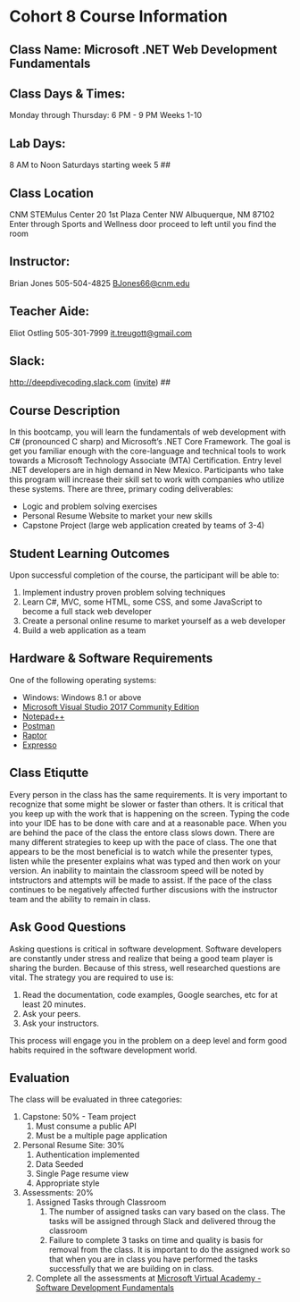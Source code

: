 # Cohort 8 Course Information #

## Class Name:	Microsoft .NET Web Development Fundamentals ##
## Class Days & Times:  ##  
Monday through Thursday: 6 PM - 9 PM Weeks 1-10 
## Lab Days: ##
8 AM to Noon Saturdays starting week 5 ## 
## Class Location ##
CNM STEMulus Center
20 1st Plaza Center NW
Albuquerque, NM 87102 
Enter through Sports and Wellness door proceed to left until you find the room
## Instructor: ##	
Brian Jones 505-504-4825 BJones66@cnm.edu 
## Teacher Aide: ## 
Eliot Ostling 505-301-7999 it.treugott@gmail.com
## Slack: ## 
http://deepdivecoding.slack.com ([invite]( https://join.slack.com/t/deepdivecoding/shared_invite/enQtNDM5NTk0OTI5NzgwLTU2M2JmNTczMDY3NjY2OWQwNWUyNjZiODg3OTE1NDY2YjllN2JlZTgwMjViNTk1OTdkNzY3NWFiMTYzMGU3MTA)) ##
	
## Course Description ##
In this bootcamp, you will learn the fundamentals of web development with C# (pronounced C sharp) and Microsoft’s .NET Core Framework. The goal is get you familiar enough with the core-language and technical tools to work towards a Microsoft Technology Associate (MTA) Certification. Entry level .NET developers are in high demand in New Mexico. Participants who take this program will increase their skill set to work with companies who utilize these systems. There are three, primary coding deliverables:
* Logic and problem solving exercises
* Personal Resume Website to market your new skills
* Capstone Project (large web application created by teams of 3-4)

## Student Learning Outcomes ##
Upon successful completion of the course, the participant will be able to:
1. Implement industry proven problem solving techniques
2. Learn C#, MVC, some HTML, some CSS, and some JavaScript to become a full stack web developer
3. Create a personal online resume to market yourself as a web developer
4. Build a web application as a team

## Hardware & Software Requirements ##
One of the following operating systems:
* Windows: Windows 8.1 or above
* [Microsoft Visual Studio 2017 Community Edition](https://visualstudio.microsoft.com/thank-you-downloading-visual-studio/?sku=Community&rel=15)
* [Notepad++](https://notepad-plus-plus.org/download/v7.5.8.html)
* [Postman](https://www.getpostman.com/apps)
* [Raptor](https://raptor.martincarlisle.com/)
* [Expresso](http://www.ultrapico.com/ExpressoDownload.htm)

## Class Etiqutte ##
Every person in the class has the same requirements. It is very important to recognize that some might be slower or faster than others. It is critical that you keep up with the work that is happening on the screen. Typing the code into your IDE has to be done with care and at a reasonable pace. When you are behind the pace of the class the entore class slows down. There are many different strategies to keep up with the pace of class. The one that appears to be the most beneficial is to watch while the presenter types, listen while the presenter explains what was typed and then work on your version. An inability to maintain the classroom speed will be noted by intstructors and attempts will be made to assist. If the pace of the class continues to be negatively affected further discusions with the instructor team and the ability to remain in class. 

## Ask Good Questions ##
Asking questions is critical in software development. Software developers are constantly under stress and realize that being a good team player is sharing the burden. Because of this stress, well researched questions are vital. The strategy you are required to use is:
1. Read the documentation, code examples, Google searches, etc for at least 20 minutes.
2. Ask your peers.
3. Ask your instructors.

This process will engage you in the problem on a deep level and form good habits required in the software development world.

## Evaluation ##
The class will be evaluated in three categories:
1. Capstone: 50% - Team project 
	1. Must consume a public API
	2. Must be a multiple page application
2. Personal Resume Site: 30%
	1. Authentication implemented
	2. Data Seeded
	3. Single Page resume view
	4. Appropriate style
3. Assessments: 20%
	1. Assigned Tasks through Classroom
		1. The number of assigned tasks can vary based on the class. The tasks will be assigned through Slack and delivered throug the classroom
		2. Failure to complete 3 tasks on time and quality is basis for removal from the class. It is important to do the assigned work so that when you are in class you have performed the tasks successfully that we are building on in class. 
	2. Complete all the assessments at [Microsoft Virtual Academy - Software Development Fundamentals](https://mva.microsoft.com/en-us/training-courses/software-development-fundamentals-8248?l=Ch3UiAY6C_7905190311)
